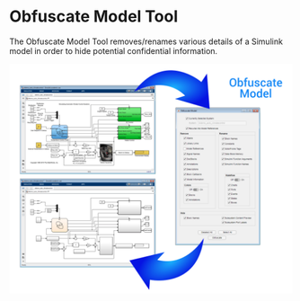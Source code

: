 # Obfuscate Model Tool

The Obfuscate Model Tool removes/renames various details of a Simulink model in order to hide potential confidential information. 

<img src="imgs/Cover.png" width="650">

